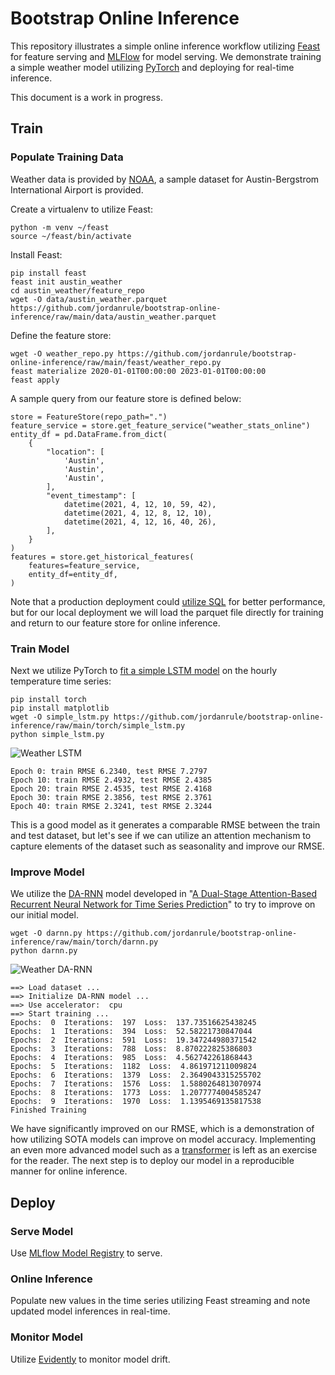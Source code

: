 # Bootstrap Online Inference
This repository illustrates a simple online inference workflow utilizing <a href="https://github.com/feast-dev/feast">Feast</a> for feature serving and <a href="https://github.com/mlflow/mlflow">MLFlow</a> for model serving.  We demonstrate training a simple weather model utilizing <a href="https://github.com/pytorch/pytorch">PyTorch</a> and deploying for real-time inference.

This document is a work in progress.

## Train

### Populate Training Data

Weather data is provided by <a href="https://www.ncei.noaa.gov/cdo-web/datasets">NOAA</a>, a sample dataset for Austin-Bergstrom International Airport is provided.

Create a virtualenv to utilize Feast:
```
python -m venv ~/feast
source ~/feast/bin/activate
```

Install Feast:
```
pip install feast
feast init austin_weather
cd austin_weather/feature_repo
wget -O data/austin_weather.parquet https://github.com/jordanrule/bootstrap-online-inference/raw/main/data/austin_weather.parquet
```

Define the feature store:

```
wget -O weather_repo.py https://github.com/jordanrule/bootstrap-online-inference/raw/main/feast/weather_repo.py
feast materialize 2020-01-01T00:00:00 2023-01-01T00:00:00
feast apply
```

A sample query from our feature store is defined below:

```
store = FeatureStore(repo_path=".")
feature_service = store.get_feature_service("weather_stats_online")
entity_df = pd.DataFrame.from_dict(
    {
        "location": [
            'Austin', 
            'Austin', 
            'Austin',
        ],
        "event_timestamp": [
            datetime(2021, 4, 12, 10, 59, 42),
            datetime(2021, 4, 12, 8, 12, 10),
            datetime(2021, 4, 12, 16, 40, 26),
        ],
    }
)
features = store.get_historical_features(
    features=feature_service, 
    entity_df=entity_df,
)
 ```

Note that a production deployment could <a href="https://docs.feast.dev/getting-started/concepts/feature-retrieval">utilize SQL</a> for better performance, but for our local deployment we will load the parquet file directly for training and return to our feature store for online inference.

### Train Model

Next we utilize PyTorch to <a href="https://machinelearningmastery.com/lstm-for-time-series-prediction-in-pytorch/">fit a simple LSTM model</a> on the hourly temperature time series:

```
pip install torch
pip install matplotlib
wget -O simple_lstm.py https://github.com/jordanrule/bootstrap-online-inference/raw/main/torch/simple_lstm.py
python simple_lstm.py
```

![Weather LSTM](https://github.com/jordanrule/bootstrap-online-inference/raw/main/torch/simple_lstm.png)

```
Epoch 0: train RMSE 6.2340, test RMSE 7.2797
Epoch 10: train RMSE 2.4932, test RMSE 2.4385
Epoch 20: train RMSE 2.4535, test RMSE 2.4168
Epoch 30: train RMSE 2.3856, test RMSE 2.3761
Epoch 40: train RMSE 2.3241, test RMSE 2.3244
```

This is a good model as it generates a comparable RMSE between the train and test dataset, but let's see if we can utilize an attention mechanism to capture elements of the dataset such as seasonality and improve our RMSE.

### Improve Model

We utilize the <a href="https://github.com/Zhenye-Na/DA-RNN/tree/master">DA-RNN</a> model developed in "[A Dual-Stage Attention-Based Recurrent Neural Network for Time Series Prediction](https://arxiv.org/pdf/1704.02971.pdf)" to try to improve on our initial model.

```
wget -O darnn.py https://github.com/jordanrule/bootstrap-online-inference/raw/main/torch/darnn.py
python darnn.py
```

![Weather DA-RNN](https://github.com/jordanrule/bootstrap-online-inference/raw/main/torch/darnn.png)

```
==> Load dataset ...
==> Initialize DA-RNN model ...
==> Use accelerator:  cpu
==> Start training ...
Epochs:  0  Iterations:  197  Loss:  137.73516625438245
Epochs:  1  Iterations:  394  Loss:  52.58221730847044
Epochs:  2  Iterations:  591  Loss:  19.347244980371542
Epochs:  3  Iterations:  788  Loss:  8.870222825386803
Epochs:  4  Iterations:  985  Loss:  4.562742261868443
Epochs:  5  Iterations:  1182  Loss:  4.861971211009824
Epochs:  6  Iterations:  1379  Loss:  2.3649043315255702
Epochs:  7  Iterations:  1576  Loss:  1.5880264813070974
Epochs:  8  Iterations:  1773  Loss:  1.2077774004585247
Epochs:  9  Iterations:  1970  Loss:  1.1395469135817538
Finished Training
```

We have significantly improved on our RMSE, which is a demonstration of how utilizing SOTA models can improve on model accuracy.  Implementing an even more advanced model such as a [transformer](https://arxiv.org/pdf/2001.08317.pdf) is left as an exercise for the reader.  The next step is to deploy our model in a reproducible manner for online inference.

## Deploy

### Serve Model

Use <a href="https://mlflow.org/docs/latest/model-registry.html#serving-an-mlflow-model-from-model-registry">MLflow Model Registry</a> to serve.

### Online Inference

Populate new values in the time series utilizing Feast streaming and note updated model inferences in real-time.

### Monitor Model

Utilize <a href="https://github.com/evidentlyai/evidently/blob/main/examples/integrations/mlflow_logging/historical_drift_visualization.ipynb">Evidently</a> to monitor model drift.
